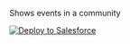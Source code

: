 Shows events in a community

<a href="https://githubsfdeploy.herokuapp.com?owner=mshanemc&repo=communityCalendarList">
  <img alt="Deploy to Salesforce"
       src="https://raw.githubusercontent.com/afawcett/githubsfdeploy/master/src/main/webapp/resources/img/deploy.png">
</a>